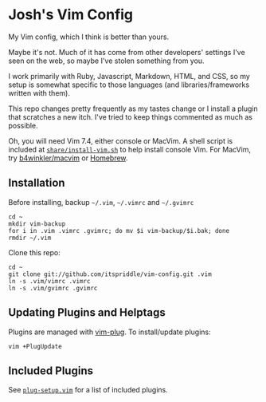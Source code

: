 # Josh's Vim Config

My Vim config, which I think is better than yours.

Maybe it's not. Much of it has come from other developers' settings I've seen
on the web, so maybe I've stolen something from you.

I work primarily with Ruby, Javascript, Markdown, HTML, and CSS, so my setup
is somewhat specific to those languages (and libraries/frameworks written with
them).

This repo changes pretty frequently as my tastes change or I
install a plugin that scratches a new itch. I've tried to keep things
commented as much as possible.

Oh, you will need Vim 7.4, either console or MacVim. A shell script is
included at [`share/install-vim.sh`](share/install-vim.sh) to help install
console Vim. For MacVim, try [b4winkler/macvim](http://git.io/2d9SNA) or
[Homebrew](http://git.io/homebrew).

## Installation

Before installing, backup `~/.vim`, `~/.vimrc` and `~/.gvimrc`

    cd ~
    mkdir vim-backup
    for i in .vim .vimrc .gvimrc; do mv $i vim-backup/$i.bak; done
    rmdir ~/.vim

Clone this repo:

    cd ~
    git clone git://github.com/itspriddle/vim-config.git .vim
    ln -s .vim/vimrc .vimrc
    ln -s .vim/gvimrc .gvimrc

## Updating Plugins and Helptags

Plugins are managed with [vim-plug](https://github.com/junegunn/vim-plug). To
install/update plugins:

    vim +PlugUpdate


## Included Plugins

See [`plug-setup.vim`](plug-setup.vim) for a list of included plugins.
